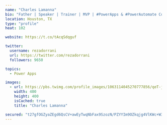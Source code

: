 ```yaml
---
name: "Charles Lamanna"
bio: "Father | Speaker | Trainer | MVP | #PowerApps & #PowerAutomate Community Super User | YouTuber Right-pointing triangle http://youtube.com/c/rezadorrani | Learn - Share - Clockwise rightwards and leftwards open circle arrows"
location: Houston, TX
type: "profile"
heat: 102

website: https://t.co/tAcqSdqguf

twitter:
  username: rezadorrani
  url: https://twitter.com/rezadorrani
  followers: 9650

topics:
  - Power Apps

images:
  - url: https://pbs.twimg.com/profile_images/1063114045270777856/qeT-jpWr_400x400.jpg
    width: 400
    height: 400
    isCached: true
    title: "Charles Lamanna"

secured: "t27gfOGZyaZEgd6QsCV+awEyTwqNbFax9SzozN/PZYYIm9OZkqjg4VlKWc+W3gOng4y88jikfP9MhoehJ83KIzUDMS1cLBhTixQwXZo6OWP1uMCOcZosiNEpP9oPKuov9Bt8PeXlLRC9AY9lOZIj6FOnkqYocr7rrtlBjh6dGRuJAYFfFXcUQislKpSvWsitPs2dW4TjwCe/lgc30kSm1142VjdEO1K/DkSS/aubjr9ujeTiimMimUt/IXdSvMQE/Zgmj3HJHVCgAqGrKw57jojfIIze4Ax7wTT/JZkj8S+AG5nIROmDl1okOhsRpCQwid8Ro7OVHlrWMH7mMni18p9xOJ5sFuytE0qaVRBR5gwUzLQRJHBOnzD+fZW3pCaqvIEWM/3AxM6M7MkoYtMOamLWXytwEQP8AvOE6NbaGpI=;RVElZA27ryBTDzt9yqFCag=="
---
```


